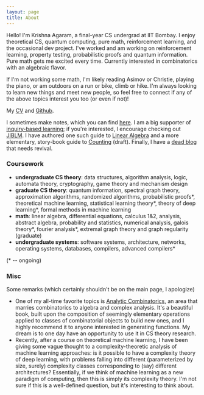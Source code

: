 ```yaml
---
layout: page
title: About
---
```


<!-- <p class="message">
  Hey there! This page is included as an example. Feel free to customize it for your own use upon downloading. Carry on!
</p> -->

Hello! I'm Krishna Agaram, a final-year CS undergrad at IIT Bombay. I enjoy theoretical CS, quantum computing, pure math, reinforcement learning, and the occasional dev project. I've worked and am working on reinforcement learning, property testing, probabilistic proofs and quantum information. Pure math gets me excited every time. Currently interested in combinatorics with an algebraic flavor.

If I'm not working some math, I'm likely reading Asimov or Christie, playing the piano, or am outdoors on a run or bike, climb or hike. I'm always looking to learn new things and meet new people, so feel free to connect if any of the above topics interest you too (or even if not)!

My [CV](https://mathismusic.github.io/krishna-agaram-latest.pdf) and [Github](https://github.com/mathismusic).

<!-- P.S. this website is a stub and is mostly a placeholder for now. A few old blog entries on the home page, that's all. More to come soon! -->

I sometimes make notes, which you can find [here](https://github.com/mathismusic/notes). I am a big supporter of [inquiry-based learning](https://en.wikipedia.org/wiki/Inquiry-based_learning); if you're interested, I encourage checking out [JIBLM](https://jiblm.org/guides/index.php?category=jiblmjournal). I have authored one such guide to [Linear Algebra](https://mathismusic.github.io/ibl-linear-alg.pdf) and a more elementary, story-book guide to [Counting](https://mathismusic.github.io/story-draft.pdf) (draft). Finally, I have a [dead blog](https://mathismusic.github.io/website2024) that needs revival.

### Coursework

- **undergraduate CS theory**: data structures, algorithm analysis, logic, automata theory, cryptography, game theory and mechanism design
- **graduate CS theory**: quantum information, spectral graph theory, approximation algorithms, randomized algorithms, probabilistic proofs*, theoretical machine learning, statistical learning theory*, theory of deep learning*, formal methods in machine learning
- **math**: linear algebra, differential equations, calculus 1&2, analysis, abstract algebra, probability and statistics, numerical analysis, galois theory*, fourier analysis*, extremal graph theory and graph regularity (graduate)
- **undergraduate systems**: software systems, architecture, networks, operating systems, databases, compilers, advanced compilers*

(* -- ongoing)
<!-- Additionally, I read up things that take my fancy: so far, complex analysis, analytic combinatorics, quantum algorithms and error correction, probabilistic proofs -->



### Misc

Some  remarks (which certainly shouldn't be on the main page, I apologize)

- One of my all-time favorite topics is [Analytic Combinatorics](https://ac.cs.princeton.edu/home/AC.pdf), an area that marries combinatorics to algebra and complex analysis. It's a beautiful book, built upon the composition of seemingly elementary operations applied to classes of combinatorial objects to build new ones, and I highly recommend it to anyone interested in generating functions. My dream is to one day have an opportunity to use it in CS theory research.
- Recently, after a course on theoretical machine learning, I have been giving some vague thought to a complexity-theoretic analysis of machine learning approaches: is it possible to have a complexity theory of deep learning, with problems falling into different (parameterized by size, surely) complexity classes corresponding to (say) different architectures? Essentially, if we think of machine learning as a new paradigm of computing, then this is simply its complexity theory. I'm not sure if this is a well-defined question, but it's interesting to think about.
